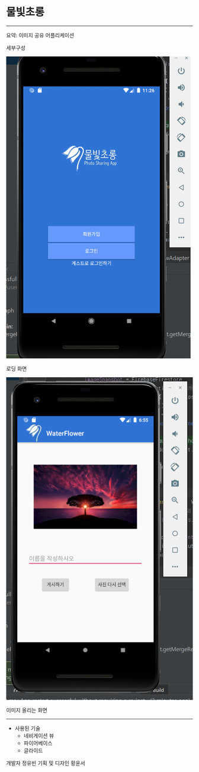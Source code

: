 # 물빛초롱  
---
요약: 이미지 공유 어플리케이션  

세부구성  

![Loading](./image/aa.PNG)

로딩 화면  

![Loading](./image/h.PNG)

이미지 올리는 화면  

---
- 사용된 기술  
  - 네비게이션 뷰
  - 파이어베이스
  - 글라이드
 
 개발자 정유빈
 기획 및 디자인 황윤서
